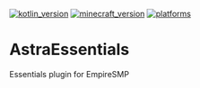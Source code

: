 [![kotlin_version](https://img.shields.io/badge/kotlin-1.7.0-blueviolet?style=flat-square)](https://github.com/Astra-Interactive/AstraLibs)
[![minecraft_version](https://img.shields.io/badge/minecraft-1.19-green?style=flat-square)](https://github.com/Astra-Interactive/AstraLibs)
[![platforms](https://img.shields.io/badge/platform-spigot%7Cfabric%7Cforge-blue?style=flat-square)](https://github.com/Astra-Interactive/AstraLibs)
# AstraEssentials
Essentials plugin for EmpireSMP
